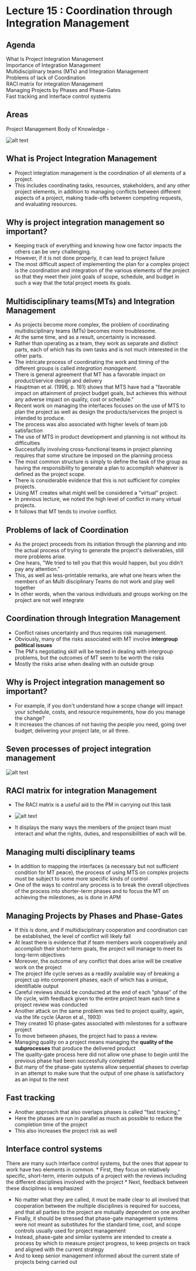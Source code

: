 # Lecture 15 : Coordination through Integration Management

## Agenda

What Is Project Integration Management  
Importance of Integration Management  
Multidisciplinary teams (MTs) and Integration Management  
Problems of lack of Coordination  
RACI matrix for integration Management  
Managing Projects by Phases and Phase-Gates  
Fast tracking and Interface control systems  

## Areas

Project Management Body of Knowledge -  

![alt text](image-52.png)

## What is Project Integration Management

* Project integration management is the coordination of all elements of a project.
* This includes coordinating tasks, resources, stakeholders, and any other project elements, in addition to managing conflicts between different aspects of a project, making trade-offs between competing requests, and
evaluating resources.

## Why is project integration management so important?

* Keeping track of everything and knowing how one
factor impacts the others can be very challenging.
* However, if it is not done properly, it can lead to project failure
* The most difficult aspect of implementing the plan for
a complex project is the coordination and integration
of the various elements of the project so that they
meet their joint goals of scope, schedule, and budget
in such a way that the total project meets its goals.

## Multidisciplinary teams(MTs) and Integration Management

* As projects become more complex, the problem of
coordinating multidisciplinary teams (MTs) becomes
more troublesome.
* At the same time, and as a result, uncertainty is
increased.
* Rather than operating as a team, they work as separate and distinct parts,
each of which has its own tasks and is not much interested in the other parts.
* The intricate process of coordinating the work and timing of the different
groups is called *integration management.*
* There is general agreement that MT has a favorable
impact on product/service design and delivery
* Hauptman et al. (1996, p. 161) shows that MTS have
had a "favorable impact on attainment of project
budget goals, but achieves this without any adverse
impact on quality, cost or schedule."
* Recent work on managing the interfaces focuses on the use of MTS to plan the project as well as design the products/services the project is intended to produce.
* The process was also associated with higher levels of team job satisfaction
* The use of MTS in product development and planning is not without its difficulties
* Successfully involving cross-functional teams in project planning requires that some structure be imposed on the planning process
* The most common structure is simply to define
the task of the group as having the responsibility
to generate a plan to accomplish whatever is
defined as the project scope.
* There is considerable evidence that this is not sufficient for complex projects.
* Using MT creates what might well be considered a "virtual" project.
* In previous lecture, we noted the high level of conflict in many virtual projects.
* It follows that MT tends to involve conflict.

## Problems of lack of Coordination

* As the project proceeds from its initiation through
the planning and into the actual process of trying
to generate the project's deliverables, still more
problems arise.
* One hears, "We tried to tell you that this would
happen, but you didn't pay any attention."
* This, as well as less-printable remarks, are what one
hears when the members of an Multi disciplinary
Teams do not work and play well together
* In other words, when the various individuals and
groups working on the project are not well integrate

## Coordination through Integration Management

* Conflict raises uncertainty and thus requires risk management.
* Obviously, many of the risks associated with MT involve **intergroup political issues**
* The PM's negotiating skill will be tested in dealing with intergroup problems,
but the outcomes of MT seem to be worth the risks
* Mostly the risks arise when dealing with an outside group

## Why is Project integration management so important?

* For example, if you don't understand how a scope change will impact your schedule, costs, and resource requirements, how do you manage the change?
* It increases the chances of not having the people you need, going over budget, delivering your project late, or all three.

## Seven processes of project integration management

![alt text](image-53.png)

## RACI matrix for integration Management

* The RACI matrix is a useful aid to the PM in carrying out this task
  
* ![alt text](image-54.png)

* It displays the many ways the
members of the project team must
interact and what the rights, duties,
and responsibilities of each will be.

## Managing multi disciplinary teams

* In addition to mapping the interfaces (a necessary but not sufficient condition for MT peace), the process of using MTS on complex projects must be subject to some more specific kinds of control
* One of the ways to control any process is to break the overall
objectives of the process into shorter-term phases and to focus the MT on achieving the milestones, as is done in APM

## Managing Projects by Phases and Phase-Gates

* If this is done, and if multidisciplinary cooperation and
coordination can be established, the level of conflict will
likely fall
* At least there is evidence that if team members work
cooperatively and accomplish their short-term goals, the
project will manage to meet its long-term objectives
* Moreover, the outcome of any conflict that does arise will
be creative work on the project
* The project life cycle serves as a readily available way of breaking a
project up into component phases, each of which has a unique,
identifiable output
* Careful reviews should be conducted at the end of each "phase" of
the life cycle, with feedback given to the entire project team each
time a project review was conducted
* Another attack on the same problem was tied to project quality, again, via the
life cycle (Aaron et al., 1993)
* They created 10 phase-gates associated with milestones for a software project
* To move between phases, the project had to pass a review.
* Managing quality on a project means managing the **quality of the
subprocesses** that produce the delivered product
* The quality-gate process here did not allow one phase to begin until
the previous phase had been successfully completed
* But many of the phase-gate systems allow
sequential phases to overlap in an attempt to
make sure that the output of one phase is
satisfactory as an input to the next

## Fast tracking

* Another approach that also overlaps phases is called "fast tracking,"
* Here the phases are run in parallel as much as possible to reduce
the completion time of the project
* This also increases the project risk as well

## Interface control systems

There are many such interface control systems, but the ones that appear to
work have two elements in common.
    * First, they focus on relatively specific, short-term, interim outputs of a
project with the reviews including the different disciplines involved with
the project
    * Next, feedback between these disciplines is emphasized

* No matter what they are called, it must be made clear to all involved
that cooperation between the multiple disciplines is required for
success, and that all parties to the project are mutually dependent
on one another
* Finally, it should be stressed that phase-gate management
systems were not meant as substitutes for the standard
time, cost, and scope controls usually used for project
management
* Instead, phase-gate and similar systems are intended to
create a process by which to measure project progress, to
keep projects on track and aligned with the current strategy
* And to keep senior management informed about the current
state of projects being carried out